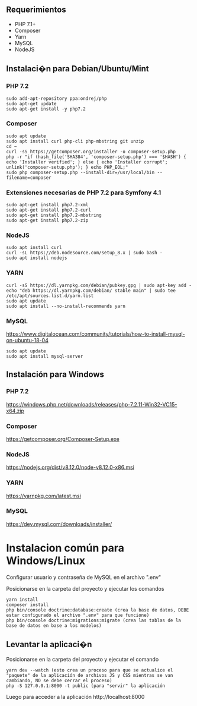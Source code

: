 ## Requerimientos
* PHP 7.1+
* Composer
* Yarn
* MySQL
* NodeJS

## Instalaci�n para Debian/Ubuntu/Mint

### PHP 7.2
```
sudo add-apt-repository ppa:ondrej/php
sudo apt-get update
sudo apt-get install -y php7.2
```

### Composer
```
sudo apt update
sudo apt install curl php-cli php-mbstring git unzip
cd ~
curl -sS https://getcomposer.org/installer -o composer-setup.php
php -r "if (hash_file('SHA384', 'composer-setup.php') === '$HASH') { echo 'Installer verified'; } else { echo 'Installer corrupt'; unlink('composer-setup.php'); } echo PHP_EOL;"
sudo php composer-setup.php --install-dir=/usr/local/bin --filename=composer

```

### Extensiones necesarias de PHP 7.2 para Symfony 4.1
```
sudo apt-get install php7.2-xml
sudo apt-get install php7.2-curl
sudo apt-get install php7.2-mbstring
sudo apt-get install php7.2-zip
```

### NodeJS
```
sudo apt install curl
curl -sL https://deb.nodesource.com/setup_8.x | sudo bash -
sudo apt install nodejs
```

### YARN
```
curl -sS https://dl.yarnpkg.com/debian/pubkey.gpg | sudo apt-key add -
echo "deb https://dl.yarnpkg.com/debian/ stable main" | sudo tee /etc/apt/sources.list.d/yarn.list
sudo apt update
sudo apt install --no-install-recommends yarn
```

### MySQL
https://www.digitalocean.com/community/tutorials/how-to-install-mysql-on-ubuntu-18-04
```
sudo apt update
sudo apt install mysql-server
```

## Instalación para Windows

### PHP 7.2
https://windows.php.net/downloads/releases/php-7.2.11-Win32-VC15-x64.zip
### Composer
https://getcomposer.org/Composer-Setup.exe
### NodeJS
https://nodejs.org/dist/v8.12.0/node-v8.12.0-x86.msi
### YARN
https://yarnpkg.com/latest.msi
### MySQL
https://dev.mysql.com/downloads/installer/

# Instalacion común para Windows/Linux
Configurar usuario y contraseña de MySQL en el archivo ".env"

Posicionarse en la carpeta del proyecto y ejecutar los comandos
```
yarn install
composer install
php bin/console doctrine:database:create (crea la base de datos, DEBE estar configurado el archivo ".env" para que funcione)
php bin/console doctrine:migrations:migrate (crea las tablas de la base de datos en base a los modelos)
```

## Levantar la aplicaci�n
Posicionarse en la carpeta del proyecto y ejecutar el comando
```
yarn dev --watch (esto crea un proceso para que se actualice el "paquete" de la aplicación de archivos JS y CSS mientras se van cambiando, NO se debe cerrar el proceso)
php -S 127.0.0.1:8000 -t public (para "servir" la aplicación
```

Luego para acceder a la aplicación
http://localhost:8000
